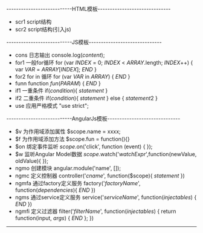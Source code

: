---------------------------HTML模板------------------------------
* scr1
	script结构
	<script type='text/javascript'>
	</script>
* scr2
	script结构(引入js)
	<script type="text/javascript" src="$src$"></script>
---------------------------JS模板------------------------------
* cons
	日志输出
	console.log($content$);
* for1
	一般for循环
	for (var $INDEX$ = 0; $INDEX$ < $ARRAY$.length; $INDEX$++) {
	  var $VAR$ = $ARRAY$[$INDEX$];
	  $END$
	}
* for2
	for in 循环
	for (var $VAR$ in $ARRAY$) {
	  $END$
	}
* funn
	function $fun$($PARAM$) {
	  $END$
	}
* if1
	一重条件
	if($condition$){
	    $statement$
	}
* if2
	二重条件
	if($condition$){
	    $statement$
	} else {
	    $statement2$
	}
* use
	应用严格模式
	"use strict";

---------------------------AngularJs模板------------------------------
* $v
	为作用域添加属性
	$scope.name = xxxx;
* $f
	为作用域添加方法
	$scope.fun = function(){}
* $on
	绑定事件监听
	$scope.$on('click', function (event) {  });
* $w
	监听Angular Model数据
	$scope.$watch('$watchExpr$',function(newValue, oldValue){   });
* ngmo
	创建模块
	angular.module('name', []);
* ngmc
	定义控制器
	controller('$cname$', function($scope){
	    $statement$
	})
* ngmfa
	通过factory定义服务
	factory('$factoryName$', function($dependencies$){
	  $END$
	})
* ngms
	通过service定义服务
	service('$serviceName$', function($injectables$) {
	    $END$
	})
* ngmfi
	定义过滤器
	filter('$filterName$', function($injectables$) {
	    return function(input, $args$) {
	        $END$
	    };
	})
------------------------------------------------------------------------

